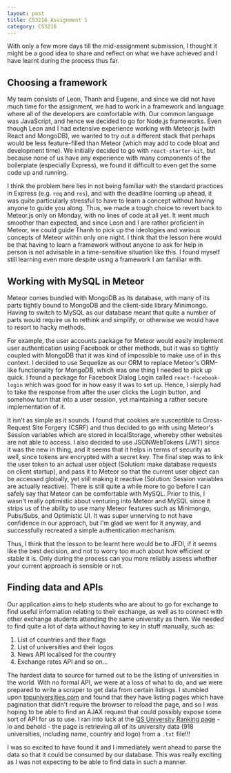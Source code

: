 ```yaml
---
layout: post
title: CS3216 Assignment 1
category: CS3216
---
```


With only a few more days till the mid-assignment submission, I thought it might be a good idea to share and reflect on what we have achieved and I have learnt during the process thus far.

## Choosing a framework

My team consists of Leon, Thanh and Eugene, and since we did not have much time for the assignment, we had to work in a framework and language where all of the developers are comfortable with. Our common language was JavaScript, and hence we decided to go for Node.js frameworks. Even though Leon and I had extensive experience working with Meteor.js (with React and MongoDB), we wanted to try out a different stack that perhaps would be less feature-filled than Meteor (which may add to code bloat and development time). We initially decided to go with `react-starter-kit`, but because none of us have any experience with many components of the boilerplate (especially Express), we found it difficult to even get the some code up and running. 

I think the problem here lies in not being familiar with the standard practices in Express (e.g. `req` and `res`), and with the deadline looming up ahead, it was quite particularly stressful to have to learn a concept without having anyone to guide you along. Thus, we made a tough choice to revert back to Meteor.js only on Monday, with no lines of code at all yet. It went much smoother than expected, and since Leon and I are rather proficient in Meteor, we could guide Thanh to pick up the ideologies and various concepts of Meteor within only one night. I think that the lesson here would be that having to learn a framework without anyone to ask for help in person is not advisable in a time-sensitive situation like this. I found myself still learning even more despite using a framework I am familiar with.

## Working with MySQL in Meteor

Meteor comes bundled with MongoDB as its database, with many of its parts tightly bound to MongoDB and the client-side library Minimongo. Having to switch to MySQL as our database meant that quite a number of parts would require us to rethink and simplify, or otherwise we would have to resort to hacky methods. 

For example, the user accounts package for Meteor would easily implement user authentication using Facebook or other methods, but it was so tightly coupled with MongoDB that it was kind of impossible to make use of in this context. I decided to use Sequelize as our ORM to replace Meteor's ORM-like functionality for MongoDB, which was one thing I needed to pick up quick. I found a package for Facebook Dialog Login called `react-facebook-login` which was good for in how easy it was to set up. Hence, I simply had to take the response from after the user clicks the Login button, and somehow turn that into a user session, yet maintaining a rather secure implementation of it. 

It isn't as simple as it sounds. I found that cookies are susceptible to Cross-Request Site Forgery (CSRF) and thus decided to go with using Meteor's Session variables which are stored in localStorage, whereby other websites are not able to access. I also decided to use JSONWebTokens (JWT) since it was the new in thing, and it seems that it helps in terms of security as well, since tokens are encrypted with a secret key. The final step was to link the user token to an actual user object (Solution: make database requests on client startup), and pass it to Meteor so that the current user object can be accessed globally, yet still making it reactive (Solution: Session variables are actually reactive). There is still quite a while more to go before I can safely say that Meteor can be comfortable with MySQL. Prior to this, I wasn't really optimistic about venturing into Meteor and MySQL since it strips us of the ability to use many Meteor features such as Minimongo, Pubs/Subs, and Optimistic UI. It was super unnerving to not have confidence in our approach, but I'm glad we went for it anyway, and successfully recreated a simple authentication mechanism. 

Thus, I think that the lesson to be learnt here would be to JFDI, if it seems like the best decision, and not to worry too much about how efficient or stable it is. Only during the process can you more reliably assess whether your current approach is sensible or not.

## Finding data and APIs

Our application aims to help students who are about to go for exchange to find useful information relating to their exchange, as well as to connect with other exchange students attending the same university as them. We needed to find quite a lot of data without having to key in stuff manually, such as:

1.  List of countries and their flags
2.  List of universities and their logos
3.  News API localised for the country
4.  Exchange rates API and so on...

The hardest data to source for turned out to be the listing of universities in the world. With no formal API, we were at a loss of what to do, and we were prepared to write a scraper to get data from certain listings. I stumbled upon [topuniversities.com](http://topuniversities.com/) and found that they have listing pages which have pagination that didn't require the browser to reload the page, and so I was hoping to be able to find an AJAX request that could possibly expose some sort of API for us to use. I ran into luck at the [QS University Ranking page](http://www.topuniversities.com/university-rankings/world-university-rankings/2015#sorting=rank+region=+country=+faculty=+stars=false+search=) - lo and behold - the page is retrieving all of its university data (918 universities, including name, country and logo) from a `.txt` file!!! 

I was so excited to have found it and I immediately went ahead to parse the data so that it could be consumed by our database. This was really exciting as I was not expecting to be able to find data in such a manner.
